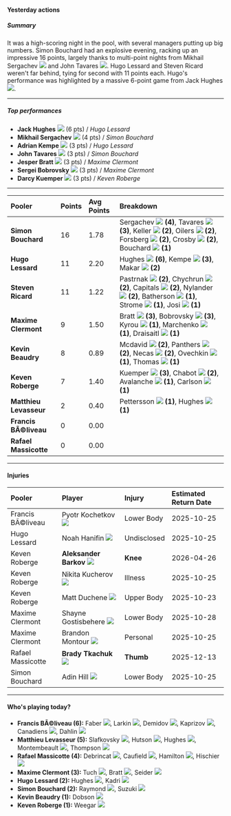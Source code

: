 #### Yesterday actions
##### Summary
It was a high-scoring night in the pool, with several managers putting up big numbers. Simon Bouchard had an explosive evening, racking up an impressive 16 points, largely thanks to multi-point nights from Mikhail Sergachev ![][UTA] and John Tavares ![][TOR]. Hugo Lessard and Steven Ricard weren't far behind, tying for second with 11 points each. Hugo's performance was highlighted by a massive 6-point game from Jack Hughes ![][NJD].

---
##### Top performances
- **Jack Hughes** ![][NJD] (6 pts) / *Hugo Lessard*
- **Mikhail Sergachev** ![][UTA] (4 pts) / *Simon Bouchard*
- **Adrian Kempe** ![][LAK] (3 pts) / *Hugo Lessard*
- **John Tavares** ![][TOR] (3 pts) / *Simon Bouchard*
- **Jesper Bratt** ![][NJD] (3 pts) / *Maxime Clermont*
- **Sergei Bobrovsky** ![][FLA] (3 pts) / *Maxime Clermont*
- **Darcy Kuemper** ![][LAK] (3 pts) / *Keven Roberge*

---
| Pooler | Points | Avg Points | Breakdown |
| :--- | :--- | :--- | :--- |
| **Simon Bouchard** | 16 | 1.78 | Sergachev ![][UTA] **(4)**, Tavares ![][TOR] **(3)**, Keller ![][UTA] **(2)**, Oilers ![][EDM] **(2)**, Forsberg ![][NSH] **(2)**, Crosby ![][PIT] **(2)**, Bouchard ![][EDM] **(1)** |
| **Hugo Lessard** | 11 | 2.20 | Hughes ![][NJD] **(6)**, Kempe ![][LAK] **(3)**, Makar ![][COL] **(2)** |
| **Steven Ricard** | 11 | 1.22 | Pastrnak ![][BOS] **(2)**, Chychrun ![][WSH] **(2)**, Capitals ![][WSH] **(2)**, Nylander ![][TOR] **(2)**, Batherson ![][OTT] **(1)**, Strome ![][WSH] **(1)**, Josi ![][NSH] **(1)** |
| **Maxime Clermont** | 9 | 1.50 | Bratt ![][NJD] **(3)**, Bobrovsky ![][FLA] **(3)**, Kyrou ![][STL] **(1)**, Marchenko ![][CBJ] **(1)**, Draisaitl ![][EDM] **(1)** |
| **Kevin Beaudry** | 8 | 0.89 | Mcdavid ![][EDM] **(2)**, Panthers ![][FLA] **(2)**, Necas ![][COL] **(2)**, Ovechkin ![][WSH] **(1)**, Thomas ![][STL] **(1)** |
| **Keven Roberge** | 7 | 1.40 | Kuemper ![][LAK] **(3)**, Chabot ![][OTT] **(2)**, Avalanche ![][COL] **(1)**, Carlson ![][WSH] **(1)** |
| **Matthieu Levasseur** | 2 | 0.40 | Pettersson ![][VAN] **(1)**, Hughes ![][NJD] **(1)** |
| **Francis BÃ©liveau** | 0 | 0.00 | |
| **Rafael Massicotte** | 0 | 0.00 | |

---
#### Injuries
| Pooler | Player | Injury | Estimated Return Date |
| :--- | :--- | :--- | :--- |
| Francis BÃ©liveau | Pyotr Kochetkov ![][CAR] | Lower Body | 2025-10-25 |
| Hugo Lessard | Noah Hanifin ![][VGK] | Undisclosed | 2025-10-25 |
| Keven Roberge | **Aleksander Barkov** ![][FLA] | **Knee** | 2026-04-26 |
| Keven Roberge | Nikita Kucherov ![][TBL] | Illness | 2025-10-25 |
| Keven Roberge | Matt Duchene ![][DAL] | Upper Body | 2025-10-23 |
| Maxime Clermont | Shayne Gostisbehere ![][CAR] | Lower Body | 2025-10-28 |
| Maxime Clermont | Brandon Montour ![][SEA] | Personal | 2025-10-25 |
| Rafael Massicotte | **Brady Tkachuk** ![][OTT] | **Thumb** | 2025-12-13 |
| Simon Bouchard | Adin Hill ![][VGK] | Lower Body | 2025-10-25 |

---
#### Who's playing today?
- **Francis BÃ©liveau (6):** Faber ![][MIN], Larkin ![][DET], Demidov ![][MTL], Kaprizov ![][MIN], Canadiens ![][MTL], Dahlin ![][BUF]
- **Matthieu Levasseur (5):** Slafkovsky ![][MTL], Hutson ![][MTL], Hughes ![][NJD], Montembeault ![][MTL], Thompson ![][BUF]
- **Rafael Massicotte (4):** Debrincat ![][DET], Caufield ![][MTL], Hamilton ![][NJD], Hischier ![][NJD]
- **Maxime Clermont (3):** Tuch ![][BUF], Bratt ![][NJD], Seider ![][DET]
- **Hugo Lessard (2):** Hughes ![][NJD], Kadri ![][CGY]
- **Simon Bouchard (2):** Raymond ![][DET], Suzuki ![][MTL]
- **Kevin Beaudry (1):** Dobson ![][MTL]
- **Keven Roberge (1):** Weegar ![][CGY]

[ANA]: https://github.com/Hugollum/Marqueur.UI/blob/main/assets/img/teams/small/ANA.png?raw=true
[ARI]: https://github.com/Hugollum/Marqueur.UI/blob/main/assets/img/teams/small/ARI.png?raw=true
[BOS]: https://github.com/Hugollum/Marqueur.UI/blob/main/assets/img/teams/small/BOS.png?raw=true
[BUF]: https://github.com/Hugollum/Marqueur.UI/blob/main/assets/img/teams/small/BUF.png?raw=true
[CAR]: https://github.com/Hugollum/Marqueur.UI/blob/main/assets/img/teams/small/CAR.png?raw=true
[CBJ]: https://github.com/Hugollum/Marqueur.UI/blob/main/assets/img/teams/small/CBJ.png?raw=true
[CGY]: https://github.com/Hugollum/Marqueur.UI/blob/main/assets/img/teams/small/CGY.png?raw=true
[CHI]: https://github.com/Hugollum/Marqueur.UI/blob/main/assets/img/teams/small/CHI.png?raw=true
[COL]: https://github.com/Hugollum/Marqueur.UI/blob/main/assets/img/teams/small/COL.png?raw=true
[DAL]: https://github.com/Hugollum/Marqueur.UI/blob/main/assets/img/teams/small/DAL.png?raw=true
[DET]: https://github.com/Hugollum/Marqueur.UI/blob/main/assets/img/teams/small/DET.png?raw=true
[EDM]: https://github.com/Hugollum/Marqueur.UI/blob/main/assets/img/teams/small/EDM.png?raw=true
[FLA]: https://github.com/Hugollum/Marqueur.UI/blob/main/assets/img/teams/small/FLA.png?raw=true
[LAK]: https://github.com/Hugollum/Marqueur.UI/blob/main/assets/img/teams/small/LAK.png?raw=true
[MIN]: https://github.com/Hugollum/Marqueur.UI/blob/main/assets/img/teams/small/MIN.png?raw=true
[MTL]: https://github.com/Hugollum/Marqueur.UI/blob/main/assets/img/teams/small/MTL.png?raw=true
[NJD]: https://github.com/Hugollum/Marqueur.UI/blob/main/assets/img/teams/small/NJD.png?raw=true
[NSH]: https://github.com/Hugollum/Marqueur.UI/blob/main/assets/img/teams/small/NSH.png?raw=true
[NYI]: https://github.com/Hugollum/Marqueur.UI/blob/main/assets/img/teams/small/NYI.png?raw=true
[NYR]: https://github.com/Hugollum/Marqueur.UI/blob/main/assets/img/teams/small/NYR.png?raw=true
[OTT]: https://github.com/Hugollum/Marqueur.UI/blob/main/assets/img/teams/small/OTT.png?raw=true
[PHI]: https://github.com/Hugollum/Marqueur.UI/blob/main/assets/img/teams/small/PHI.png?raw=true
[PIT]: https://github.com/Hugollum/Marqueur.UI/blob/main/assets/img/teams/small/PIT.png?raw=true
[SEA]: https://github.com/Hugollum/Marqueur.UI/blob/main/assets/img/teams/small/SEA.png?raw=true
[SJS]: https://github.com/Hugollum/Marqueur.UI/blob/main/assets/img/teams/small/SJS.png?raw=true
[STL]: https://github.com/Hugollum/Marqueur.UI/blob/main/assets/img/teams/small/STL.png?raw=true
[TBL]: https://github.com/Hugollum/Marqueur.UI/blob/main/assets/img/teams/small/TBL.png?raw=true
[TOR]: https://github.com/Hugollum/Marqueur.UI/blob/main/assets/img/teams/small/TOR.png?raw=true
[UTA]: https://github.com/Hugollum/Marqueur.UI/blob/main/assets/img/teams/small/UTA.png?raw=true
[VAN]: https://github.com/Hugollum/Marqueur.UI/blob/main/assets/img/teams/small/VAN.png?raw=true
[VGK]: https://github.com/Hugollum/Marqueur.UI/blob/main/assets/img/teams/small/VGK.png?raw=true
[WPG]: https://github.com/Hugollum/Marqueur.UI/blob/main/assets/img/teams/small/WPG.png?raw=true
[WSH]: https://github.com/Hugollum/Marqueur.UI/blob/main/assets/img/teams/small/WSH.png?raw=true